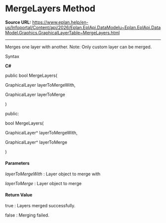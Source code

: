 # MergeLayers Method

**Source URL:** https://www.eplan.help/en-us/Infoportal/Content/api/2026/Eplan.EplApi.DataModelu~Eplan.EplApi.DataModel.Graphics.GraphicalLayerTable~MergeLayers.html

---

Merges one layer with another. Note: Only custom layer can be merged.

Syntax

**C#**



public bool MergeLayers( 

   GraphicalLayer layerToMergeWith,

   GraphicalLayer layerToMerge

)

public:

bool MergeLayers( 

   GraphicalLayer^ layerToMergeWith,

   GraphicalLayer^ layerToMerge

)


#### Parameters

*layerToMergeWith*
:   Layer object to merge with

*layerToMerge*
:   Layer object to merge

#### Return Value

true : Layers merged successfully.

false : Merging failed.
